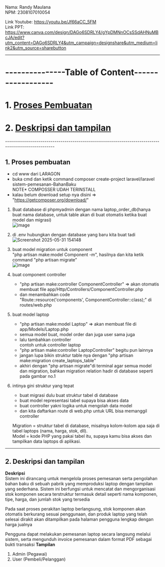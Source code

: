 Nama: Randy Maulana<br>
NPM: 2308107010054


Link Youtube: https://youtu.be/Jf66aCC_5FM <br>
Link PPT: https://www.canva.com/design/DAGo6SDRLY4/gYpDMNnOCsSSdAHNuMBcJA/edit?utm_content=DAGo6SDRLY4&utm_campaign=designshare&utm_medium=link2&utm_source=sharebutton

--------------------------------------------------------------------------------------------
# ---------------Table of Content------------------<br>
# 1.  [Proses Pembuatan](#1-proses-pembuatan)
# 2.  [Deskripsi dan tampilan](#2-deskripsi-dan-tampilan)
  
-------------------------------------------------------------------------------------------------------<br>

## 1. Proses pembuatan
- cd www dari LARAGON<br>
- buka cmd dan ketik command composer create-project laravel/laravel sistem-pemesanan-BahanBaku<br>
NOTE* COMPOSSER UDAH TERINSTALL<br>
- kalau belum download setup nya disini => "https://getcomposer.org/download/" <br>

1. Buat database di phpmyadmin dengan nama laptop_order_db(hanya buat nama database, untuk table akan di buat otomatis ketika buat model dan migrasi) <br>
   ![image](https://github.com/user-attachments/assets/7ee4498e-7313-45a3-b95a-ac9a58831159)
2. di .env hubungkan dengan database yang baru kita buat tadi<br>
   ![Screenshot 2025-05-31 154148](https://github.com/user-attachments/assets/aefc600d-7adc-4cfb-9b3f-a5668169568c)

3. buat model migration untuk component<br>
   "php artisan make:model Component -m", hasilnya dan kita ketik command "php artisan migrate"<br>
   ![image](https://github.com/user-attachments/assets/1abdf519-83a8-49ea-b3be-fef866759e75)

4. buat component controller<br>
   - "php artisan make:controller ComponentController" => akan otomatis membuat file app/Http/Controllers/ComponentController.php<br>
   - dan menambahkan code<br>
   "Route::resource('components', ComponentController::class);" di routes/web.php<br>
   
5. buat model laptop<br>
   - "php artisan make:model Laptop" => akan membuat file di app/Models/Laptop.php<br>
   - semua model buat, model order dan juga user sama juga<br>
   - lalu tambahkan controller<br>
   contoh untuk controller laptop<br>
   - "php artisan make:controller LaptopController" begitu pun lainnya<br>
   - jangan lupa bikin struktur table nya dengan "php artisan make:migration create_laptops_table"<br>
   - akhiri dengan "php artisan migrate"di terminal agar semua model dan migration, bahkan migration relation hadir di database seperti pada gambar no.1<br>

6. intinya gini struktur yang tepat<br>
   - buat migrasi dulu buat struktur tabel di database<br>
   - buat model representasi tabel supaya bisa akses data<br>
   - buat controller yakni logika untuk mengolah data model<br>
   - dan kita daftarkan route di web.php untuk URL bisa memanggil controller<br>

   Migration = struktur tabel di database, misalnya kolom-kolom apa saja di tabel laptops (nama, harga, stok, dll).<br>
   Model = kode PHP yang pakai tabel itu, supaya kamu bisa akses dan tampilkan data laptops di aplikasi.<br>


--------------------------------------------------------------------------------------------
## 2. Deskripsi dan tampilan

**Deskripsi** <br>
Sistem ini dirancang untuk mengelola proses pemesanan serta pengolahan bahan baku di sebuah pabrik yang memproduksi laptop dengan tampilan yang sederhana. Sistem ini berfungsi untuk mencatat dan mengorganisasi stok komponen secara terstruktur termasuk detail seperti nama komponen, tipe, harga, dan jumlah stok yang tersedia

Pada saat proses perakitan laptop berlangsung, stok komponen akan otomatis berkurang sesuai penggunaan, dan produk laptop yang telah selesai dirakit akan ditampilkan pada halaman pengguna lengkap dengan harga jualnya

Pengguna dapat melakukan pemesanan laptop secara langsung melalui sistem, serta mengunduh invoice pemesanan dalam format PDF sebagai bukti transaksi
**Tampilan**
 1. Admin (Pegawai)
 2. User (Pembeli/Pelanggan)






